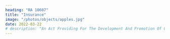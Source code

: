 ```yaml
---
heading: "RA 10607"
title: "Insurance"
image: "/photos/objects/apples.jpg"
date: 2022-03-22
# description: "An Act Providing For The Development And Promotion Of Organic Agriculture In The Philippines And For Other Purposes"
---
```

